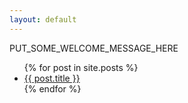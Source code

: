```yaml
---
layout: default
---
```

PUT_SOME_WELCOME_MESSAGE_HERE

<ul>
  {% for post in site.posts %}
    <li>
      <a href="{{ post.url }}">{{ post.title }}</a> 
    </li>
  {% endfor %}
</ul>
